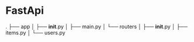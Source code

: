 # FastApi

.
├── app
│   ├── __init__.py
│   ├── main.py
│   └── routers
│       ├── __init__.py
│       ├── items.py
│       └── users.py
